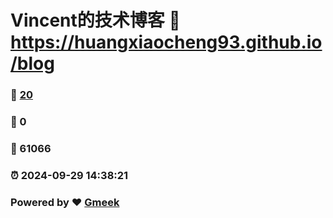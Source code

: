 # Vincent的技术博客 :link: https://huangxiaocheng93.github.io/blog 
### :page_facing_up: [20](https://huangxiaocheng93.github.io/blog/tag.html) 
### :speech_balloon: 0 
### :hibiscus: 61066 
### :alarm_clock: 2024-09-29 14:38:21 
### Powered by :heart: [Gmeek](https://github.com/Meekdai/Gmeek)
